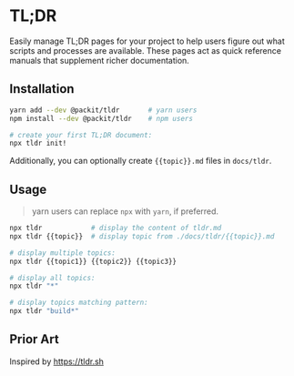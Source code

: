 # TL;DR

Easily manage TL;DR pages for your project to help users figure out what scripts and processes are available. These pages act as quick reference manuals that supplement richer documentation.

## Installation

```sh
yarn add --dev @packit/tldr       # yarn users
npm install --dev @packit/tldr    # npm users

# create your first TL;DR document:
npx tldr init!

```

Additionally, you can optionally create `{{topic}}.md` files in `docs/tldr`.

## Usage

> yarn users can replace `npx` with `yarn`, if preferred.

```sh
npx tldr            # display the content of tldr.md
npx tldr {{topic}}  # display topic from ./docs/tldr/{{topic}}.md

# display multiple topics:
npx tldr {{topic1}} {{topic2}} {{topic3}}

# display all topics:
npx tldr "*"

# display topics matching pattern:
npx tldr "build*"
```

## Prior Art

Inspired by https://tldr.sh
